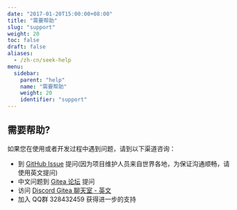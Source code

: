 ```yaml
---
date: "2017-01-20T15:00:00+08:00"
title: "需要帮助"
slug: "support"
weight: 20
toc: false
draft: false
aliases:
  - /zh-cn/seek-help
menu:
  sidebar:
    parent: "help"
    name: "需要帮助"
    weight: 20
    identifier: "support"
---
```


## 需要帮助?

如果您在使用或者开发过程中遇到问题，请到以下渠道咨询：

- 到 [GitHub Issue](https://github.com/go-gitea/gitea/issues) 提问(因为项目维护人员来自世界各地，为保证沟通顺畅，请使用英文提问)
- 中文问题到 [Gitea 论坛](https://discourse.gitea.io/c/5-category/5) 提问
- 访问 [Discord Gitea 聊天室 - 英文](https://discord.gg/Gitea)
- 加入 QQ群 328432459 获得进一步的支持

